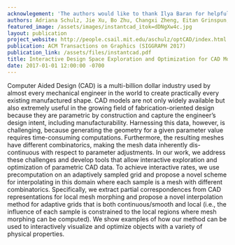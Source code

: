 ```yaml
---
acknowlegement: 'The authors would like to thank Ilya Baran for helpful suggestions and discussions, Michael Foshey, Nicholas Bandiera and Javier Ramos for discussions and for designing the models in the examples, and the team at Onshape for support with the API.'
authors: Adriana Schulz, Jie Xu, Bo Zhu, Changxi Zheng, Eitan Grinspun, Wojciech Matusik
featured_image: /assets/images/instantcad_itok=dDNgXw4c.jpg
layout: publication
project_website: http://people.csail.mit.edu/aschulz/optCAD/index.html
publication: ACM Transactions on Graphics (SIGGRAPH 2017)
publication_link: /assets/files/instantcad.pdf
title: Interactive Design Space Exploration and Optimization for CAD Models
date: 2017-01-01 12:00:00 -0700
---
```


Computer Aided Design (CAD) is a multi-billion dollar industry used by almost every mechanical engineer in the world to create practically every existing manufactured shape. CAD models are not only widely available but also extremely useful in the growing field of fabrication-oriented design because they are parametric by construction and capture the engineer’s design intent, including manufacturability. Harnessing this data, however, is challenging, because generating the geometry for a given parameter value requires time-consuming computations. Furthermore, the resulting meshes have different combinatorics, making the mesh data inherently dis- continuous with respect to parameter adjustments. In our work, we address these challenges and develop tools that allow interactive exploration and optimization of parametric CAD data. To achieve interactive rates, we use precomputation on an adaptively sampled grid and propose a novel scheme for interpolating in this domain where each sample is a mesh with different combinatorics. Specifically, we extract partial correspondences from CAD representations for local mesh morphing and propose a novel interpolation method for adaptive grids that is both continuous/smooth and local (i.e., the influence of each sample is constrained to the local regions where mesh morphing can be computed). We show examples of how our method can be used to interactively visualize and optimize objects with a variety of physical properties.